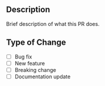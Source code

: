 ## Description
Brief description of what this PR does.

## Type of Change
- [ ] Bug fix
- [ ] New feature
- [ ] Breaking change
- [ ] Documentation update
